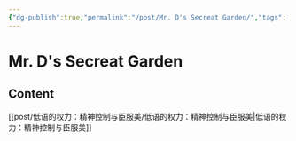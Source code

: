 ```yaml
---
{"dg-publish":true,"permalink":"/post/Mr. D's Secreat Garden/","tags":["gardenEntry"]}
---
```


# Mr. D's Secreat Garden

## Content

[[post/低语的权力：精神控制与臣服美/低语的权力：精神控制与臣服美\|低语的权力：精神控制与臣服美]]
